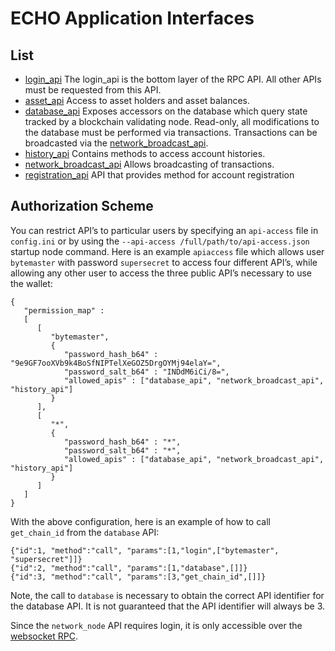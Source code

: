 ECHO Application Interfaces
===========================

List
----

- [login_api][] The login_api is the bottom layer of the RPC API. All other APIs must be requested from this API. 
- [asset_api][] Access to asset holders and asset balances.
- [database_api][] Exposes accessors on the database which query state tracked by a blockchain validating node.
  Read-only, all modifications to the database must be performed via transactions. Transactions can be broadcasted via the [network_broadcast_api][].
- [history_api][] Contains methods to access account histories.
- [network_broadcast_api][] Allows broadcasting of transactions.
- [registration_api][] API that provides method for account registration


<!--- [block_api][] Access to chain blocks. -->
<!-- - [crypto_api][] Access cryptography functions -->
<!-- - [network_node_api][] Allows maintenance of p2p connections. -->

Authorization Scheme
--------------------

You can restrict API’s to particular users by specifying an `api-access` file in `config.ini` or by using the `--api-access /full/path/to/api-access.json` startup node command. Here is an example `apiaccess` file which allows user `bytemaster` with password `supersecret` to access four different API’s, while allowing any other user to access the three public API’s necessary to use the wallet:

```
{
   "permission_map" :
   [
      [
         "bytemaster",
         {
            "password_hash_b64" : "9e9GF7ooXVb9k4BoSfNIPTelXeGOZ5DrgOYMj94elaY=",
            "password_salt_b64" : "INDdM6iCi/8=",
            "allowed_apis" : ["database_api", "network_broadcast_api", "history_api"]
         }
      ],
      [
         "*",
         {
            "password_hash_b64" : "*",
            "password_salt_b64" : "*",
            "allowed_apis" : ["database_api", "network_broadcast_api", "history_api"]
         }
      ]
   ]
}
```
With the above configuration, here is an example of how to call `get_chain_id` from the `database` API:

```
{"id":1, "method":"call", "params":[1,"login",["bytemaster", "supersecret"]]}
{"id":2, "method":"call", "params":[1,"database",[]]}
{"id":3, "method":"call", "params":[3,"get_chain_id",[]]}
```
Note, the call to `database` is necessary to obtain the correct API identifier for the database API.
It is not guaranteed that the API identifier will always be 3.

Since the `network_node` API requires login, it is only accessible over the [websocket RPC](WebSocket.md). 

[login_api]: Login-API.md
[asset_api]: Asset-API.md
[block_api]: Block-API.md
[network_broadcast_api]: Network-Broadcast-API.md
[database_api]: Database-API.md
[history_api]: History-API.md
[registration_api]: Registration-API.md
<!-- [crypto_api]: https://dev-doc.myecho.app/classgraphene_1_1app_1_1crypto__api.html -->
<!-- [network_node_api]: https://dev-doc.myecho.app/classgraphene_1_1app_1_1network__node__api.html -->
